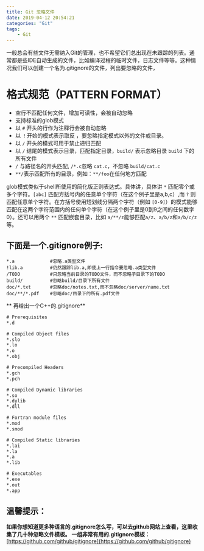 ```yaml
---
title: Git 忽略文件
date: 2019-04-12 20:54:21
categories: "Git"
tags:
	- Git
---
```

一般总会有些文件无需纳入Git的管理，也不希望它们总出现在未跟踪的列表。通常都是些IDE自动生成的文件，比如编译过程的临时文件，日志文件等等。这种情况我们可以创建一个名为.gitignore的文件，列出要忽略的文件，
<!--more-->
# 格式规范（PATTERN FORMAT）
* 空行不匹配任何文件，增加可读性，会被自动忽略
* 支持标准的glob模式
* 以 `#` 开头的行作为注释行会被自动忽略
* 以 `！`开始的模式表示取反 ，要忽略指定模式以外的文件或目录。
* 以 `/` 开头的模式可用于禁止递归匹配
* 以 `/` 结尾的模式表示目录，匹配指定目录，`build/` 表示忽略目录 `build` 下的所有文件
* `/` 与路径名的开头匹配, `/*.c`忽略 `cat.c`，不忽略  `build/cat.c` 
* `**/`表示匹配所有的目录，例如：`**/foo`在任何地方匹配

glob模式类似于shell所使用的简化版正则表达式。具体讲，具体讲 `*` 匹配零个或多个字符。`[abc]` 匹配方括号内的任意单个字符（在这个例子里是a,b,c）,而 `?` 则匹配任意单个字符。在方括号使用短划线分隔两个字符（例如 `[0-9]`）的模式能够匹配在这两个字符范围内的任何单个字符（在这个例子里是0到9之间的任何数字0）。还可以用两个 `**` 匹配嵌套目录，比如 `a/**/z`能够匹配`a/z`、`a/b/z`和`a/b/c/z`等。

## 下面是一个.gitignore例子:
```
*.a             #忽略.a类型文件
!lib.a          #仍然跟踪lib.a,即使上一行指令要忽略.a类型文件
/TODO           #只忽略当前目录的TODO文件，而不忽略子目录下的TODO
build/          #忽略build/目录下所有文件
doc/*.txt       #忽略doc/notes.txt,而不忽略doc/server/name.txt
doc/**/*.pdf    #忽略doc/目录下的所有.pdf文件

```
** 再给出一个C++的.gitignore**
```html
# Prerequisites
*.d

# Compiled Object files
*.slo
*.lo
*.o
*.obj

# Precompiled Headers
*.gch
*.pch

# Compiled Dynamic libraries
*.so
*.dylib
*.dll

# Fortran module files
*.mod
*.smod

# Compiled Static libraries
*.lai
*.la
*.a
*.lib

# Executables
*.exe
*.out
*.app
```
## 温馨提示：
**如果你想知道更多种语言的.gitignore怎么写，可以去github网站上查看，这里收集了几十种忽略文件模板。
一组非常有用的.gitignore模板：**[https://github.com/github/gitignore](https://github.com/github/gitignore)